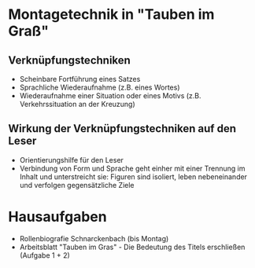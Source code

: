 # Montagetechnik in "Tauben im Graß"

## Verknüpfungstechniken
* Scheinbare Fortführung eines Satzes
* Sprachliche Wiederaufnahme (z.B. eines Wortes)
* Wiederaufnahme einer Situation oder eines Motivs (z.B. Verkehrssituation an der Kreuzung)

## Wirkung der Verknüpfungstechniken auf den Leser
* Orientierungshilfe für den Leser
* Verbindung von Form und Sprache geht einher mit einer Trennung im Inhalt und unterstreicht sie: Figuren sind isoliert, leben nebeneinander und verfolgen gegensätzliche Ziele


# Hausaufgaben
* Rollenbiografie Schnarckenbach (bis Montag)
* Arbeitsblatt "Tauben im Gras" - Die Bedeutung des Titels erschließen (Aufgabe 1 + 2)
